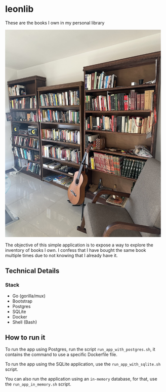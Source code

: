 # leonlib
These are the books I own in my personal library

![shelf](./assets/images/leonlib-shelfs.jpg)

The objective of this simple application is to expose a way to explore the inventory of books I own.
I confess that I have bought the same book multiple times due to not knowing that I already have it.


## Technical Details

### Stack

- Go (gorilla/mux)
- Bootstrap
- Postgres
- SQLite
- Docker
- Shell (Bash)


## How to run it

To run the app using Postgres, run the script `run_app_with_postgres.sh`, it contains the command to use a specific
Dockerfile file.

To run the app using the SQLite application, use the `run_app_with_sqlite.sh` script. 

You can also run the application using an `in-memory` database, for that, use the `run_app_in_memory.sh` script.
